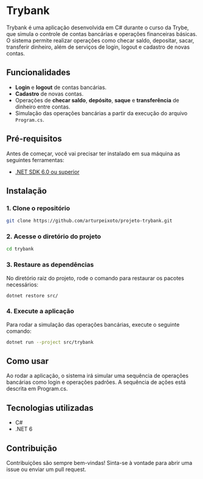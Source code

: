 # Trybank

Trybank é uma aplicação desenvolvida em C# durante o curso da Trybe, que simula o controle de contas bancárias e operações financeiras básicas. O sistema permite realizar operações como checar saldo, depositar, sacar, transferir dinheiro, além de serviços de login, logout e cadastro de novas contas.

## Funcionalidades

- **Login** e **logout** de contas bancárias.
- **Cadastro** de novas contas.
- Operações de **checar saldo**, **depósito**, **saque** e **transferência** de dinheiro entre contas.
- Simulação das operações bancárias a partir da execução do arquivo `Program.cs`.

## Pré-requisitos

Antes de começar, você vai precisar ter instalado em sua máquina as seguintes ferramentas:

- [.NET SDK 6.0 ou superior](https://dotnet.microsoft.com/download)

## Instalação

### 1. Clone o repositório

```bash
git clone https://github.com/arturpeixoto/projeto-trybank.git
```

### 2. Acesse o diretório do projeto

```bash
cd trybank
```

### 3. Restaure as dependências

No diretório raiz do projeto, rode o comando para restaurar os pacotes necessários:

```bash
dotnet restore src/
```

### 4. Execute a aplicação

Para rodar a simulação das operações bancárias, execute o seguinte comando:

```bash
dotnet run --project src/trybank
```

## Como usar

Ao rodar a aplicação, o sistema irá simular uma sequência de operações bancárias como login e operações padrões. A sequência de ações está descrita em Program.cs. 

## Tecnologias utilizadas

- C#
- .NET 6

## Contribuição

Contribuições são sempre bem-vindas! Sinta-se à vontade para abrir uma issue ou enviar um pull request.

